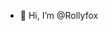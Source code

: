 - 👋 Hi, I’m @Rollyfox
  

<!---
Rollyfox/Rollyfox is a ✨ special ✨ repository because its `README.md` (this file) appears on your GitHub profile.
You can click the Preview link to take a look at your changes.
--->
